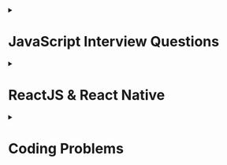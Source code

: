 <details>
<summary>
    
# JavaScript Interview Questions

</summary>
(* denotes important topics)

<details open>
<summary>JS Code Execution</summary>

- [JS Code Execution](./JS/js-code-executio.md)
    - [Event Loop](./JS/js-code-executio.md#q3-what-is-the-event-loop-in-javascript)
    - [Micro-task Queue](./JS/js-code-executio.md#q4-what-are-task-queues-in-javascript)
    - [Callstack Queue](./JS/js-code-executio.md#q2-what-is-the-call-stack-and-how-does-it-work)
</details>

<details open>
<summary>JavaScript Fundamentals</summary>

- [Call Stack](./JS/callstack.md)
- [Hoisting](./JS/hoisting.md)
- [Types of Errors](./JS/types-of-error.md)
- [Closure](./JS/closure.md)
- [Temporal Dead Zone](./JS/temporal-dead-zone.md)
</details>

<details open>
<summary>Data Structures & Operations</summary>

- [Objects & Types of Operations](./JS/objects.md)
- [Array & Types of Operations](./JS/arrays.md)
- [Types of Iterations & Loops](./JS/types-of-iteration-loops.md)
- [String & Types of Operations](./JS/string.md)
</details>

<details open>
<summary>Promises & Async Handling</summary>

- [Promises](./JS/promises.md)
    - [Promise Chaining](./JS/promises.md#promise-chaining)
    - [Promise Function](./JS/promises.md#promise-functions)
- [Callback Hell](./JS/callback-hell.md)
- [Async-Await](./JS/async-await.md)
</details>

<details open>
<summary>Events & Memory Management</summary>

- [Events](./JS/event-propagation-capturing-bubbling.md)
    - [Event Capturing](./JS/event-propagation-capturing-bubbling.md#21-event-capturing-trickling-phase)
    - [Event Bubbling](./JS/event-propagation-capturing-bubbling.md#22-event-bubbling-phase)
    - [Event Propagation](./JS/event-propagation-capturing-bubbling.md#23-event-propagation)
    - [Event Delegation](./JS/event-propagation-capturing-bubbling.md#24-event-delegation)

- [Memory & Its Management](./JS/memory-mgmt.md)
    - [Heap Memory](./JS//memory-mgmt.md#1-heap-memory)
    - [Stack Memory](./JS/memory-mgmt.md#2-stack-memory)
</details>

<details open>
<summary>Functions & Execution</summary>

- [Call, Bind, Apply](./JS/call-bind-apply.md)
- [Prototype & Prototype Chaining](./JS/prototype-prototype-chaining.md)
- [Currying](./JS/currying.md)
- [Throttling vs Debouncing](./JS/throtling.md)
- [Arrow function](./JS/arrow-function.md)
</details>

<details open>
<summary>Advanced JS Concepts</summary>

- [ES6 Features](./JS/es-6-feature.md)
- [Arrow Function](./JS/arrow-fn.md)
- [this Keyword](./JS/this.md)
- [Promises vs Callback vs Async-await](./JS/callback-promises-async-await.md)
</details>

</details>

<details>

<summary>
    
# ReactJS & React Native

</summary>

<details open>
<summary>ReactJS & React Native Interview Questions</summary>

- [React Native Intro](./React-Native-Intro.md) *
- [ReactJS Intro](./Reactjs-Intro.md) *
- [Optimizing Performance in React Native Apps](./optimization.md)*
- [All about components, props & states](./components-props-state-hooks.md)*
- [Prop drilling and its alternative](./prop-drilling-and-other-concepts.md)*
- [useState](./definitions/useState.md)*
- [useEffect](./definitions/useEffect.md)*
- [useMemo](./definitions/useMemo_definition.md)*
- [useCallback](./definitions/useCallback.md)*
- [Context-API](./definitions/context_API.md)*
- [Memo](./definitions/memo_definition.md)*
- [Solid principles](./Common/solid-principles.md)
</details>

<details open>
<summary>React Lifecycle & Error Handling</summary>

- [React Refs](./Common/react-refs.md)
- [Lifecycle Methods (Class Components)](./Common/Lifecycle%20Methods%20(Class%20Components).md)*
- [Custom Hooks](./Common/CustomHooks.md)*
- [Event Handling in React & React Native](./Common/EventHandling.md)
- [Error Handling](./Common/error-handling.md)
</details>

<details open>
<summary>Testing & Debugging</summary>

- [Testing in React & React Native](./Common/Testing.md)*
    - [Jest](./Common/jest.md)
    - [React Testing Library](./Common/react-testing-lib.md)
    - [Detox](./Common/detox.md)
- [Debugging Tools](./Common/debugging.md)*
    - [React Developer Tools](./Common/debugging.md#react-developer-tools-react-devtools)
    - [Flipper for React Native](./Common/debugging.md#flipper-for-react-native)
</details>

<details open>
<summary>Security & Performance</summary>

- [Security in React & React Native](./Common/security.md)
    - [Preventing XSS and CSRF](./Common/security.md#prevent-cross-site-scripting-xss--cross-site-request-forgery-csrf)
    - [Storing sensitive data securely](./Common/storing-data-securely.md)
</details>

<details open>
<summary>Additional Topics</summary>

- [React Navigation](./React-Native/react-navigation.md)
- [React Router](./ReactJS/react-router.md)
- [Server-Side Rendering (SSR) & Static Site Generation (SSG)](./server-side-rendering.md)
- [CORS Error](./JS/CORS.md)
</details>

<details open>
<summary>Bonus Topics (If Time Permits)</summary>

- [Progressive Web Apps (PWA) in React](./pwa.md)
- [GraphQL with Apollo Client](./graphQl-apollo.md)
- [Using WebSockets in React & React Native](./websocket.md)
- [Micro Frontends with React](./micro-front-end.md)
</details>

</details>

<details>
    <summary>
    
# Coding Problems

</summary>

<details>
    <summary>
    30 Must-Know Machine Coding Problems 
</summary> 

<details open>
<summary>Arrays and Strings</summary>

- **LRU Cache Implementation** (Least Recently Used Cache)  
- **Snake and Ladder Game** (Grid traversal logic)  
- **Tic Tac Toe Game** (Winning conditions and board state)  
- **Sudoku Solver** (Backtracking and constraints)  
- **Sliding Window Maximum** (Window-based problem-solving)  
- **String Compression** (Efficient data storage)  

</details>

<details open>
<summary>Linked Lists</summary>

- **LRU Cache with Linked List** (Combining cache with DLL)  
- **Flatten a Multilevel Linked List** (Recursion and iteration)  
- **Detect and Remove Loop in Linked List** (Cycle detection with Floyd’s Algorithm)  
- **Merge K Sorted Linked Lists** (Heap-based merging)  

</details>

<details open>
<summary>Stack and Queues</summary>

- **Implement Min Stack** (Stack with minimum retrieval in O(1))  
- **Valid Parentheses Checker** (Stack for balanced brackets)  
- **Browser History Manager** (Back and forward navigation)  
- **Rotten Oranges (Matrix BFS)** (Shortest path problem using queues)  
- **Sliding Window Maximum** (Deque-based optimization)  

</details>

<details open>
<summary>Trees and Graphs</summary>

- **Binary Search Tree Iterator** (In-order traversal with O(1) space)  
- **Serialize and Deserialize Binary Tree** (Convert trees to string and back)  
- **N-ary Tree Level Order Traversal** (Queue-based traversal)  
- **Shortest Path in a Maze** (BFS for pathfinding)  
- **Word Ladder Problem** (Graph transformation)  

</details>

<details open>
<summary>Recursion and Backtracking</summary>

- **Generate Parentheses** (Recursive string building)  
- **Sudoku Solver** (Backtracking approach)  
- **N-Queens Problem** (Placing queens without attacks)  
- **Word Search in Matrix** (Recursive DFS for grid traversal)  
- **Letter Combinations of a Phone Number** (String permutations)  

</details>

<details open>
<summary>Object-Oriented Design</summary>

- **Design Parking Lot** (Handling vehicle entry, exit, and pricing)  
- **Design Library Management System** (Catalog, users, and borrow-return logic)  
- **Design Snake Game** (Dynamic movement and collision detection)  
- **Design Rate Limiter** (Token bucket or sliding window algorithm)  
- **Design Elevator System** (Multi-threaded handling of floors and requests)  

</details>
</details>
</details>



